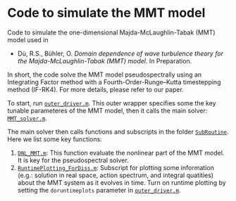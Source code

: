 # Code to simulate the MMT model
Code to simulate the one-dimensional Majda-McLaughlin-Tabak (MMT) model used in 
-   Dù, R.S., Bühler, O. _Domain dependence of wave turbulence theory for the Majda-McLaughlin-Tabak (MMT) model_. In Preparation.

In short, the code solve the MMT model pseudospectrally using an Integrating Factor method with a Fourth-Order-Runge–Kutta timestepping method (IF-RK4). For more details, please refer to our paper.

To start, run [``outer_driver.m``](https://github.com/Empyreal092/MMT_Public/blob/main/outer_driver.m). This outer wrapper specifies some the key tunable parameteres of the MMT model, then it calls the main solver: [``MMT_solver.m``](https://github.com/Empyreal092/MMT_Public/blob/main/MMT_solver.m).

The main solver then calls functions and subscripts in the folder [``SubRoutine``](https://github.com/Empyreal092/MMT_Public/blob/main/SubRoutine). Here we list some key functions:

1. [``DNL_MMT.m``](https://github.com/Empyreal092/MMT_Public/blob/main/SubRoutine/DNL_MMT.m): This function evaluate the nonlinear part of the MMT model. It is key for the pseudospectral solver.
2. [``RuntimePlotting_ForDiss.m``](https://github.com/Empyreal092/MMT_Public/blob/main/SubRoutine/RuntimePlotting_ForDiss.m): Subscript for plotting some information (e.g.: solution in real space, action spectrum, and integral quatities) about the MMT system as it evolves in time. Turn on runtime plotting by setting the ``doruntimeplots`` parameter in [``outer_driver.m``](https://github.com/Empyreal092/MMT_Public/blob/main/outer_driver.m). 
